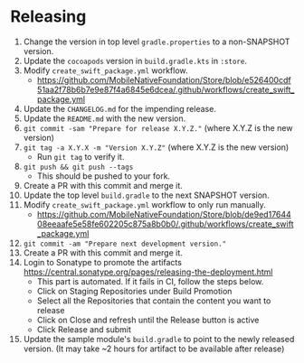 Releasing
========

1. Change the version in top level `gradle.properties` to a non-SNAPSHOT version.
2. Update the `cocoapods` version in `build.gradle.kts` in `:store`.
3. Modify `create_swift_package.yml` workflow.
    * https://github.com/MobileNativeFoundation/Store/blob/e526400cdf51aa2f78b6b7e9e87f4a6845e6dcea/.github/workflows/create_swift_package.yml
4. Update the `CHANGELOG.md` for the impending release.
5. Update the `README.md` with the new version.
6. `git commit -sam "Prepare for release X.Y.Z."` (where X.Y.Z is the new version)
7. `git tag -a X.Y.X -m "Version X.Y.Z"` (where X.Y.Z is the new version)
    * Run `git tag` to verify it.
8. `git push && git push --tags`
    * This should be pushed to your fork.
9. Create a PR with this commit and merge it.
10. Update the top level `build.gradle` to the next SNAPSHOT version.
11. Modify `create_swift_package.yml` workflow to only run manually.
    * https://github.com/MobileNativeFoundation/Store/blob/de9ed1764408eeaafe5e58fe602205c875a8b0b0/.github/workflows/create_swift_package.yml
12. `git commit -am "Prepare next development version."`
13. Create a PR with this commit and merge it.
14. Login to Sonatype to promote the artifacts https://central.sonatype.org/pages/releasing-the-deployment.html
    * This part is automated. If it fails in CI, follow the steps below.
    * Click on Staging Repositories under Build Promotion
    * Select all the Repositories that contain the content you want to release
    * Click on Close and refresh until the Release button is active
    * Click Release and submit
15. Update the sample module's `build.gradle` to point to the newly released version. (It may take ~2 hours for artifact to be available after release)
 